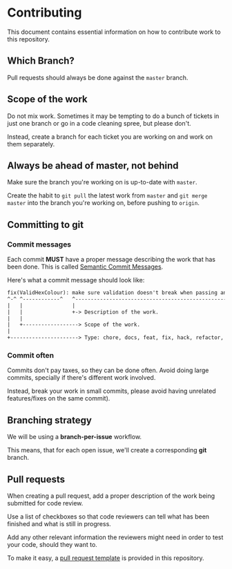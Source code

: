 # Contributing
This document contains essential information on how to contribute work to this repository.

## Which Branch?
Pull requests should always be done against the `master` branch.

## Scope of the work
Do not mix work. Sometimes it may be tempting to do a bunch of tickets in just one branch or go in a code cleaning spree, but please don't.

Instead, create a branch for each ticket you are working on and work on them separately.

## Always be ahead of master, not behind
Make sure the branch you're working on is up-to-date with `master`.

Create the habit to `git pull` the latest work from `master` and `git merge master` into the branch you're working on, before pushing to `origin`.

## Committing to git
### Commit messages
Each commit **MUST** have a proper message describing the work that has been done.
This is called [Semantic Commit Messages](https://seesparkbox.com/foundry/semantic_commit_messages).

Here's what a commit message should look like:

```txt
fix(ValidHexColour): make sure validation doesn't break when passing an empty value
^-^ ^------------^   ^------------------------------------------------------------^
|   |                |
|   |                +-> Description of the work.
|   |
|   +------------------> Scope of the work.
|
+----------------------> Type: chore, docs, feat, fix, hack, refactor, style, or test.
```

### Commit often
Commits don't pay taxes, so they can be done often. Avoid doing large commits, specially if there's different work involved.

Instead, break your work in small commits, please avoid having unrelated features/fixes on the same commit).

## Branching strategy
We will be using a **branch-per-issue** workflow.

This means, that for each open issue, we'll create a corresponding **git** branch.


## Pull requests
When creating a pull request, add a proper description of the work being submitted for code review.

Use a list of checkboxes so that code reviewers can tell what has been finished and what is still in progress.

Add any other relevant information the reviewers might need in order to test your code, should they want to.

To make it easy, a [pull request template](.github/PULL_REQUEST_TEMPLATE.md) is provided in this repository.
